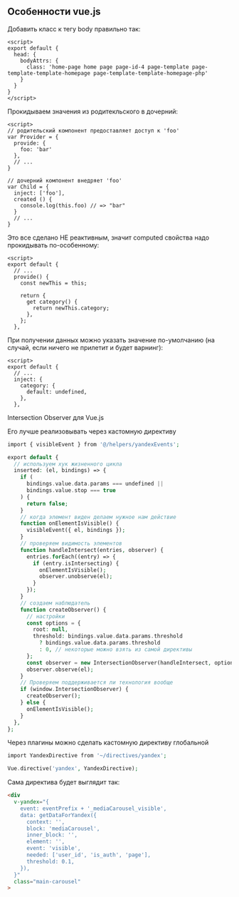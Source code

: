 ## Особенности vue.js
Добавить класс к тегу body правильно так:
```vue
<script>
export default {
  head: {
    bodyAttrs: {
      class: 'home-page home page page-id-4 page-template page-template-template-homepage page-template-template-homepage-php'
    }
  }
}
</script>
```
Прокидываем значения из родитекльского в дочерний:
```vue
<script>
// родительский компонент предоставляет доступ к 'foo'
var Provider = {
  provide: {
    foo: 'bar'
  },
  // ...
}

// дочерний компонент внедряет 'foo'
var Child = {
  inject: ['foo'],
  created () {
    console.log(this.foo) // => "bar"
  }
  // ...
}
```
Это все сделано НЕ реактивным, значит computed свойства надо прокидывать по-особенному:
```vue
<script>
export default {
  // ...
  provide() {
    const newThis = this;

    return {
      get category() {
        return newThis.category;
      },
    };
  },
```
При получении данных можно указать значение по-умолчанию (на случай, если ничего не прилетит и будет варнинг):
```vue
<script>
export default {
  // ...
  inject: {
    category: {
      default: undefined,
    },
  },
```
Intersection Observer для Vue.js

Его лучше реализовывать через кастомную директиву
```php
import { visibleEvent } from '@/helpers/yandexEvents';

export default {
  // используем хук жизненного цикла
  inserted: (el, bindings) => {
    if (
      bindings.value.data.params === undefined ||
      bindings.value.stop === true
    ) {
      return false;
    }
    // когда элемент виден делаем нужное нам действие
    function onElementIsVisible() {
      visibleEvent({ el, bindings });
    }
    // проверяем видимость элементов
    function handleIntersect(entries, observer) {
      entries.forEach((entry) => {
        if (entry.isIntersecting) {
          onElementIsVisible();
          observer.unobserve(el);
        }
      });
    }
    // создаем наблюдатель
    function createObserver() {
      // настройки 
      const options = {
        root: null,
        threshold: bindings.value.data.params.threshold
          ? bindings.value.data.params.threshold
          : 0, // некоторые можно взять из самой директивы
      };
      const observer = new IntersectionObserver(handleIntersect, options);
      observer.observe(el);
    }
    // Проверяем поддерживается ли технология вообще
    if (window.IntersectionObserver) {
      createObserver();
    } else {
      onElementIsVisible();
    }
  },
};
```
Через плагины можно сделать кастомную директиву глобальной
```php
import YandexDirective from '~/directives/yandex';

Vue.directive('yandex', YandexDirective);
```
Сама директива будет выглядит так:
```html
<div
  v-yandex="{
    event: eventPrefix + '_mediaСarousel_visible',
    data: getDataForYandex({
      context: '',
      block: 'mediaCarousel',
      inner_block: '',
      element: '',
      event: 'visible',
      needed: ['user_id', 'is_auth', 'page'],
      threshold: 0.1,
    }),
  }"
  class="main-carousel"
>
```